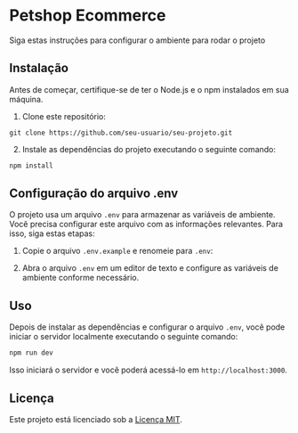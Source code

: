 # Petshop Ecommerce

Siga estas instruções para configurar o ambiente para rodar o projeto

## Instalação

Antes de começar, certifique-se de ter o Node.js e o npm instalados em sua máquina.

1. Clone este repositório:

```
git clone https://github.com/seu-usuario/seu-projeto.git
```


2. Instale as dependências do projeto executando o seguinte comando:

```bash
npm install
```

## Configuração do arquivo .env

O projeto usa um arquivo `.env` para armazenar as variáveis de ambiente. Você precisa configurar este arquivo com as informações relevantes. Para isso, siga estas etapas:

1. Copie o arquivo `.env.example` e renomeie para `.env`:


2. Abra o arquivo `.env` em um editor de texto e configure as variáveis de ambiente conforme necessário.

## Uso

Depois de instalar as dependências e configurar o arquivo `.env`, você pode iniciar o servidor localmente executando o seguinte comando:

```bash
npm run dev
```

Isso iniciará o servidor e você poderá acessá-lo em `http://localhost:3000`.


## Licença

Este projeto está licenciado sob a [Licença MIT](https://opensource.org/licenses/MIT).
